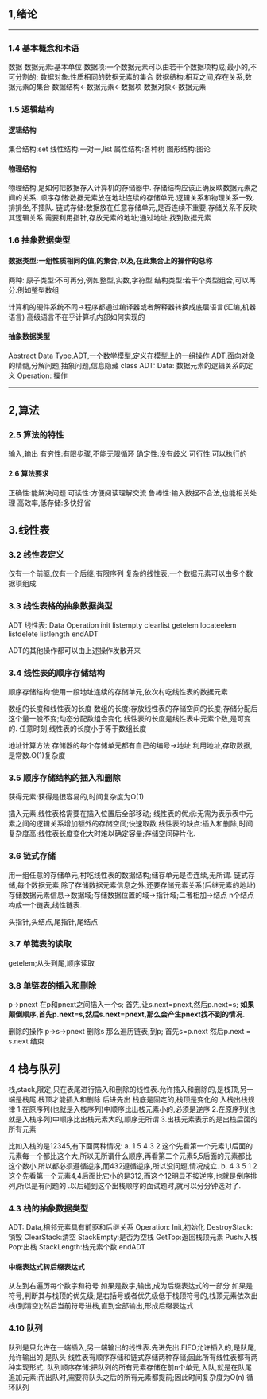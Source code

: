 ## 1,绪论
---

### 1.4 基本概念和术语
数据
数据元素:基本单位
数据项:一个数据元素可以由若干个数据项构成;最小的,不可分割的;
数据对象:性质相同的数据元素的集合
数据结构:相互之间,存在关系,数据元素的集合
数据结构<-数据元素<-数据项
数据对象<-数据元素

### 1.5 逻辑结构

#### 逻辑结构
集合结构:set
线性结构:一对一,list
属性结构:各种树
图形结构:图论

#### 物理结构
物理结构,是如何把数据存入计算机的存储器中.
存储结构应该正确反映数据元素之间的关系.
顺序存储:数据元素放在地址连续的存储单元.逻辑关系和物理关系一致.排排坐,不插队.
链式存储:数据放在任意存储单元,是否连续不重要,存储关系不反映其逻辑关系.需要利用指针,存放元素的地址;通过地址,找到数据元素

### 1.6 抽象数据类型

#### 数据类型:一组性质相同的值,的集合,以及,在此集合上的操作的总称
两种:
原子类型:不可再分,例如整型,实数,字符型
结构类型:若干个类型组合,可以再分.例如整型数组

计算机的硬件系统不同->程序都通过编译器或者解释器转换成底层语言(汇编,机器语言)
高级语言不在乎计算机内部如何实现的

#### 抽象数据类型
Abstract Data Type,ADT,一个数学模型,定义在模型上的一组操作
ADT,面向对象的精髓,分解问题,抽象问题,信息隐藏
class ADT:
	Data:
		数据元素的逻辑关系的定义
	Operation:
		操作

---
## 2,算法

### 2.5 算法的特性
输入,输出
有穷性:有限步骤,不能无限循环
确定性:没有歧义
可行性:可以执行的

#### 2.6 算法要求
正确性:能解决问题
可读性:方便阅读理解交流
鲁棒性:输入数据不合法,也能相关处理
高效率,低存储:多快好省


## 3.线性表

### 3.2 线性表定义
仅有一个前驱,仅有一个后继;有限序列
复杂的线性表,一个数据元素可以由多个数据项组成

### 3.3 线性表格的抽象数据类型
ADT 线性表:
	Data
	Operation
		init
		listempty
		clearlist
		getelem
		locateelem
		listdelete
		listlength
	endADT

ADT的其他操作都可以由上述操作发散开来

### 3.4 线性表的顺序存储结构
顺序存储结构:使用一段地址连续的存储单元,依次村吃线性表的数据元素

数组的长度和线性表的长度
数组的长度:存放线性表的存储空间的长度;存储分配后这个量一般不变;动态分配数组会变化
线性表的长度是线性表中元素个数,是可变的.
任意时刻,线性表的长度小于等于数组长度

地址计算方法
存储器的每个存储单元都有自己的编号->地址
利用地址,存取数据,是常数.O(1)复杂度

### 3.5 顺序存储结构的插入和删除
获得元素;获得是很容易的,时间复杂度为O(1)

插入元素,线性表格需要在插入位置后全部移动;
线性表的优点:无需为表示表中元素之间的逻辑关系增加额外的存储空间;快速取数
线性表的缺点:插入和删除,时间复杂度高;线性表长度变化大时难以确定容量;存储空间碎片化.

### 3.6 链式存储
用一组任意的存储单元,村吃线性表的数据结构;储存单元是否连续,无所谓.
链式存储,每个数据元素,除了存储数据元素信息之外,还要存储元素关系(后继元素的地址)
存储数据元素信息->数据域;存储数据位置的域->指针域;二者相加->结点
n个结点构成一个链表,线性链表.

头指针,头结点,尾指针,尾结点

### 3.7 单链表的读取
getelem;从头到尾,顺序读取

### 3.8 单链表的插入和删除
p->pnext
在p和pnext之间插入一个s;
首先,让s.next=pnext,然后p.next=s;
**如果颠倒顺序,首先p.next=s,然后s.next=pnext,那么会产生pnext找不到的情况.**

删除的操作
p->s->pnext
删除s
那么遍历链表,到p;
首先s=p.next
然后p.next = s.next
结束

## 4 栈与队列
栈,stack,限定,只在表尾进行插入和删除的线性表.允许插入和删除的,是栈顶,另一端是栈尾.栈顶才能插入和删除
后进先出
栈底是固定的,栈顶是变化的
入栈出栈规律
1.在原序列(也就是入栈序列)中顺序比出栈元素小的,必须是逆序
2.在原序列(也就是入栈序列)中顺序比出栈元素大的,顺序无所谓
3.出栈元素表示的是出栈后面的所有元素

比如入栈的是12345,有下面两种情况:
a. 1 5 4 3 2  这个先看第一个元素1,1后面的元素每一个都比这个大,所以无所谓什么顺序,再看第二个元素5,5后面的元素都比这个数小,所以都必须遵循逆序,而432遵循逆序,所以没问题,情况成立.
b. 4 3 5 1 2  这个先看第一个元素4,4后面比它小的是312,而这个12明显不按逆序,也就是倒序排列,所以是有问题的 .以后碰到这个出栈顺序的面试题时,就可以分分钟选对了.

### 4.3 栈的抽象数据类型
ADT:
	Data,相邻元素具有前驱和后继关系
	Operation:
		Init,初始化
		DestroyStack:销毁
		ClearStack:清空
		StackEmpty:是否为空栈
		GetTop:返回栈顶元素
		Push:入栈
		Pop:出栈
		StackLength:栈元素个数
	endADT

#### 中缀表达式转后缀表达式
从左到右遍历每个数字和符号
如果是数字,输出,成为后缀表达式的一部分
如果是符号,判断其与栈顶的优先级;是右括号或者优先级低于栈顶符号的,栈顶元素依次出栈(到清空);然后当前符号进栈,直到全部输出,形成后缀表达式

### 4.10 队列
队列是只允许在一端插入,另一端输出的线性表.先进先出.FIFO允许插入的,是队尾,允许输出的,是队头
线性表有顺序存储和链式存储两种存储;因此所有线性表都有两种实现形式.
队列顺序存储:把队列的所有元素存储在前n个单元,入队,就是在队尾追加元素;而出队时,需要将队头之后的所有元素都提前;因此时间复杂度为O(n)
循环队列
